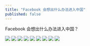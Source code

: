 ```yaml
---
title: "Facebook 会想出什么办法进入中国"
published: false
---
```

Facebook 会想出什么办法进入中国？

![](./1.jpg)
![](./2.jpg)
![](./3.jpg)
![](./4.jpg)
![](./5.jpg)
![](./6.jpg)
![](./7.jpg)
![](./8.jpg)
![](./9.jpg)
